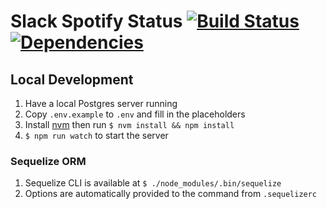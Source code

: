 # Slack Spotify Status [![Build Status](https://travis-ci.com/micthiesen/slack-spotify-status.svg?branch=master)](https://travis-ci.com/micthiesen/slack-spotify-status) [![Dependencies](https://david-dm.org/micthiesen/slack-spotify-status.svg)](https://david-dm.org/micthiesen/slack-spotify-status)

## Local Development
1. Have a local Postgres server running
1. Copy `.env.example` to `.env` and fill in the placeholders
1. Install [nvm](https://github.com/creationix/nvm) then run `$ nvm install && npm install`
1. `$ npm run watch` to start the server

### Sequelize ORM
1. Sequelize CLI is available at `$ ./node_modules/.bin/sequelize`
1. Options are automatically provided to the command from `.sequelizerc`
